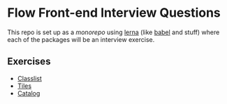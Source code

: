 # Flow Front-end Interview Questions

This repo is set up as a _monorepo_ using [lerna](https://github.com/lerna/lerna) (like [babel](https://github.com/babel/babel/tree/master/packages) and stuff) where each of the packages will be an interview exercise.

## Exercises

* [Classlist](packages/classlist/README.md)
* [Tiles](packages/tiles/README.md)
* [Catalog](packages/catalog/README.md)
